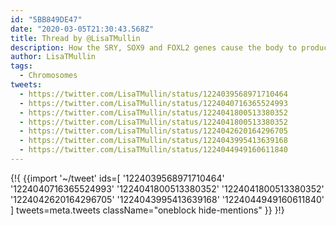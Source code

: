 ```yaml
---
id: "5BB849DE47"
date: "2020-03-05T21:30:43.568Z"
title: Thread by @LisaTMullin
description: How the SRY, SOX9 and FOXL2 genes cause the body to produce testes vs ovaries.
author: LisaTMullin
tags:
  - Chromosomes
tweets:
  - https://twitter.com/LisaTMullin/status/1224039568971710464
  - https://twitter.com/LisaTMullin/status/1224040716365524993
  - https://twitter.com/LisaTMullin/status/1224041800513380352
  - https://twitter.com/LisaTMullin/status/1224041800513380352
  - https://twitter.com/LisaTMullin/status/1224042620164296705
  - https://twitter.com/LisaTMullin/status/1224043995413639168
  - https://twitter.com/LisaTMullin/status/1224044949160611840
---
```

{!{
  {{import '~/tweet' ids=[
    '1224039568971710464'
    '1224040716365524993'
    '1224041800513380352'
    '1224041800513380352'
    '1224042620164296705'
    '1224043995413639168'
    '1224044949160611840'
  ] tweets=meta.tweets className="oneblock hide-mentions" }}
}!}

